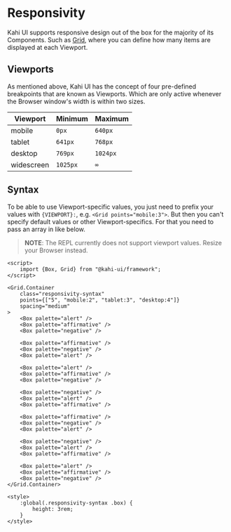 # Responsivity

Kahi UI supports responsive design out of the box for the majority of its Components. Such as [Grid](../layouts/grid.md), where you can define how many items are displayed at each Viewport.

## Viewports

As mentioned above, Kahi UI has the concept of four pre-defined breakpoints that are known as Viewports. Which are only active whenever the Browser window's width is within two sizes.

| Viewport   | Minimum  | Maximum  |
| ---------- | -------- | -------- |
| mobile     | `0px`    | `640px`  |
| tablet     | `641px`  | `768px`  |
| desktop    | `769px`  | `1024px` |
| widescreen | `1025px` | `∞`      |

## Syntax

To be able to use Viewport-specific values, you just need to prefix your values with `{VIEWPORT}:`, e.g. `<Grid points="mobile:3">`. But then you can't specify default values or other Viewport-specifics. For that you need to pass an array in like below.

> **NOTE**: The REPL currently does not support viewport values. Resize your Browser instead.

```svelte repl Responsivity Syntax
<script>
    import {Box, Grid} from "@kahi-ui/framework";
</script>

<Grid.Container
    class="responsivity-syntax"
    points={["5", "mobile:2", "tablet:3", "desktop:4"]}
    spacing="medium"
>
    <Box palette="alert" />
    <Box palette="affirmative" />
    <Box palette="negative" />

    <Box palette="affirmative" />
    <Box palette="negative" />
    <Box palette="alert" />

    <Box palette="alert" />
    <Box palette="affirmative" />
    <Box palette="negative" />

    <Box palette="negative" />
    <Box palette="alert" />
    <Box palette="affirmative" />

    <Box palette="affirmative" />
    <Box palette="negative" />
    <Box palette="alert" />

    <Box palette="negative" />
    <Box palette="alert" />
    <Box palette="affirmative" />

    <Box palette="alert" />
    <Box palette="affirmative" />
    <Box palette="negative" />
</Grid.Container>

<style>
    :global(.responsivity-syntax .box) {
        height: 3rem;
    }
</style>
```
